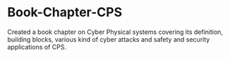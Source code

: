 # Book-Chapter-CPS
Created a book chapter on Cyber Physical systems covering its definition, building blocks, various kind of cyber attacks and safety and security applications of CPS.
